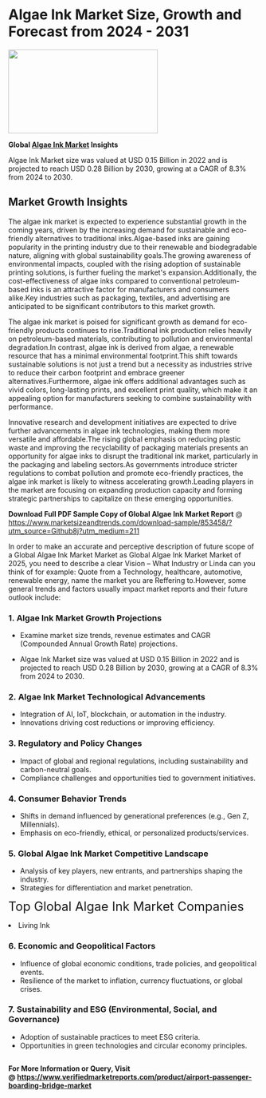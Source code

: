 <H1>Algae Ink Market Size, Growth and Forecast from 2024 - 2031</H1><img class="aligncenter size-medium wp-image-584254" src="https://thirdeyenews.in/wp-content/uploads/2024/09/Global-Market-Research-300x168.jpeg" alt="" width="300" height="168" /><p><strong>Global&nbsp;<a href="https://www.marketsizeandtrends.com/download-sample/853458/?utm_source=Github8j?utm_medium=211">Algae Ink Market</a> Insights</strong></p><p>Algae Ink Market size was valued at USD 0.15 Billion in 2022 and is projected to reach USD 0.28 Billion by 2030, growing at a CAGR of 8.3% from 2024 to 2030.</p><p><h2>Market Growth Insights</h2> <p>The algae ink market is expected to experience substantial growth in the coming years, driven by the increasing demand for sustainable and eco-friendly alternatives to traditional inks.Algae-based inks are gaining popularity in the printing industry due to their renewable and biodegradable nature, aligning with global sustainability goals.The growing awareness of environmental impacts, coupled with the rising adoption of sustainable printing solutions, is further fueling the market's expansion.Additionally, the cost-effectiveness of algae inks compared to conventional petroleum-based inks is an attractive factor for manufacturers and consumers alike.Key industries such as packaging, textiles, and advertising are anticipated to be significant contributors to this market growth.</p> <p>The algae ink market is poised for significant growth as demand for eco-friendly products continues to rise.Traditional ink production relies heavily on petroleum-based materials, contributing to pollution and environmental degradation.In contrast, algae ink is derived from algae, a renewable resource that has a minimal environmental footprint.This shift towards sustainable solutions is not just a trend but a necessity as industries strive to reduce their carbon footprint and embrace greener alternatives.Furthermore, algae ink offers additional advantages such as vivid colors, long-lasting prints, and excellent print quality, which make it an appealing option for manufacturers seeking to combine sustainability with performance.</p> <p>Innovative research and development initiatives are expected to drive further advancements in algae ink technologies, making them more versatile and affordable.The rising global emphasis on reducing plastic waste and improving the recyclability of packaging materials presents an opportunity for algae inks to disrupt the traditional ink market, particularly in the packaging and labeling sectors.As governments introduce stricter regulations to combat pollution and promote eco-friendly practices, the algae ink market is likely to witness accelerating growth.Leading players in the market are focusing on expanding production capacity and forming strategic partnerships to capitalize on these emerging opportunities.</p> <p><span class=""><strong>Download Full PDF Sample Copy of Global Algae Ink Market Report</strong> @ <a href="https://www.marketsizeandtrends.com/download-sample/853458/?utm_source=Github8j?utm_medium=211" target="_blank">https://www.marketsizeandtrends.com/download-sample/853458/?utm_source=Github8j?utm_medium=211</a></span></p><p>In order to make an accurate and perceptive description of future scope of a Global&nbsp;Algae Ink Market Market as Global&nbsp;Algae Ink Market Market of 2025, you need to describe a clear Vision &ndash; What Industry or Linda can you think of for example: Quote from a Technology, healthcare, automotive, renewable energy, name the market you are Reffering to.However, some general trends and factors usually impact market reports and their future outlook include:</p><h3>1.&nbsp;<strong>Algae Ink Market Growth Projections</strong></h3><ul><li>Examine market size trends, revenue estimates and CAGR (Compounded Annual Growth Rate) projections.</li><li><p>Algae Ink Market size was valued at USD 0.15 Billion in 2022 and is projected to reach USD 0.28 Billion by 2030, growing at a CAGR of 8.3% from 2024 to 2030.</p></li></ul><h3>2.&nbsp;<strong>Algae Ink Market Technological Advancements</strong></h3><ul><li>Integration of AI, IoT, blockchain, or automation in the industry.</li><li>Innovations driving cost reductions or improving efficiency.</li></ul><h3>3.&nbsp;<strong>Regulatory and Policy Changes</strong></h3><ul><li>Impact of global and regional regulations, including sustainability and carbon-neutral goals.</li><li>Compliance challenges and opportunities tied to government initiatives.</li></ul><h3>4.&nbsp;<strong>Consumer Behavior Trends</strong></h3><ul><li>Shifts in demand influenced by generational preferences (e.g., Gen Z, Millennials).</li><li>Emphasis on eco-friendly, ethical, or personalized products/services.</li></ul><h3>5.&nbsp;<strong>Global Algae Ink Market Competitive Landscape</strong></h3><ul><li>Analysis of key players, new entrants, and partnerships shaping the industry.</li><li>Strategies for differentiation and market penetration.</li></ul><p data-pm-slice="1 1 []"><span style="color: inherit; font-family: inherit; font-size: 25px;">Top Global Algae Ink Market Companies</span></p><div class="" data-test-id=""><p><li>Living Ink</li></p></div><h3>6.&nbsp;<strong>Economic and Geopolitical Factors</strong></h3><ul><li>Influence of global economic conditions, trade policies, and geopolitical events.</li><li>Resilience of the market to inflation, currency fluctuations, or global crises.</li></ul><h3>7.&nbsp;<strong>Sustainability and ESG (Environmental, Social, and Governance)</strong></h3><ul><li>Adoption of sustainable practices to meet ESG criteria.</li><li>Opportunities in green technologies and circular economy principles.</li></ul><h2><strong style="font-size: 14px;">For More Information or Query, Visit @&nbsp;</strong><a style="background-color: #ffffff; font-size: 14px;" href="https://www.marketsizeandtrends.com/report/algae-ink-market/" target="_blank">https://www.verifiedmarketreports.com/product/airport-passenger-boarding-bridge-market</a></h2>